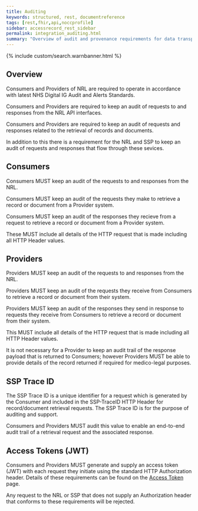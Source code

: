 ```yaml
---
title: Auditing
keywords: structured, rest, documentreference
tags: [rest,fhir,api,noccprofile]
sidebar: accessrecord_rest_sidebar
permalink: integration_auditing.html
summary: "Overview of audit and provenance requirements for data transported over NRL FHIR and SSP interfaces."
---
```


{% include custom/search.warnbanner.html %}


## Overview ##

Consumers and Providers of NRL are required to operate in accordance with latest NHS Digital IG Audit and Alerts Standards.

Consumers and Providers are required to keep an audit of requests to and responses from the NRL API interfaces.

Consumers and Providers are required to keep an audit of requests and responses related to the retrieval of records and documents.

In addition to this there is a requirement for the NRL and SSP to keep an audit of requests and responses that flow through these sevices.

## Consumers ##

Consumers MUST keep an audit of the requests to and responses from the NRL.

Consumers MUST keep an audit of the requests they make to retrieve a record or document from a Provider system.

Consumers MUST keep an audit of the responses they recieve from a request to retrieve a record or document from a Provider system.

These MUST include all details of the HTTP request that is made including all HTTP Header values.

## Providers ##

Providers MUST keep an audit of the requests to and responses from the NRL.

Providers MUST keep an audit of the requests they receive from Consumers to retrieve a record or document from their system.

Providers MUST keep an audit of the responses they send in response to requests they receive from Consumers to retrieve a record or document from their system.

This MUST include all details of the HTTP request that is made including all HTTP Header values.

It is not necessary for a Provider to keep an audit trail of the response payload that is returned to Consumers; however Providers MUST be able to provide details of the record returned if required for medico-legal purposes. 

## SSP Trace ID ##

The SSP Trace ID is a unique identifier for a request which is generated by the Consumer and included in the SSP-TraceID HTTP Header for record/document retrieval requests. The SSP Trace ID is for the purpose of auditing and support. 

Consumers and Providers MUST audit this value to enable an end-to-end audit trail of a retrieval request and the associated response. 

## Access Tokens (JWT) ##

Consumers and Providers MUST generate and supply an access token (JWT) with each request they initiate using the standard HTTP Authorization header. Details of these requirements can be found on the [Access Token](integration_access_tokens_JWT.html) page. 

Any request to the NRL or SSP that does not supply an Authorization header that conforms to these requirements will be rejected. 